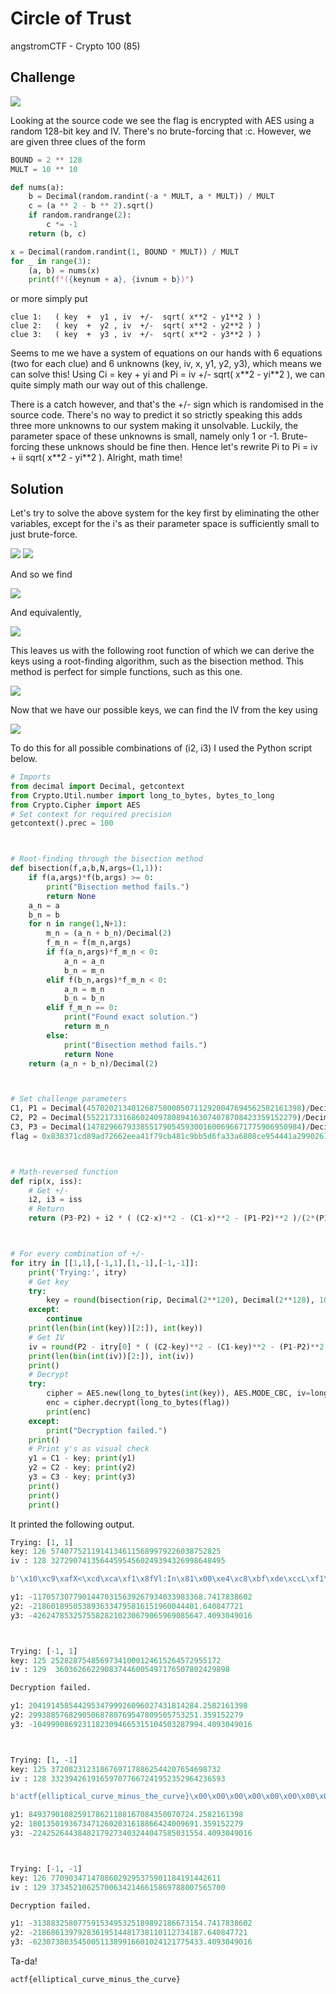 # Circle of Trust

angstromCTF - Crypto 100 (85)

## Challenge

![](CircleTrust.png)

Looking at the source code we see the flag is encrypted with AES using a random 128-bit key and IV. There's no brute-forcing that :c. However, we are given three clues of the form
```py
BOUND = 2 ** 128
MULT = 10 ** 10

def nums(a):
    b = Decimal(random.randint(-a * MULT, a * MULT)) / MULT
    c = (a ** 2 - b ** 2).sqrt()
    if random.randrange(2):
        c *= -1
    return (b, c)

x = Decimal(random.randint(1, BOUND * MULT)) / MULT
for _ in range(3):
    (a, b) = nums(x)
    print(f"({keynum + a}, {ivnum + b})")
```
or more simply put
```
clue 1:   ( key  +  y1 , iv  +/-  sqrt( x**2 - y1**2 ) )
clue 2:   ( key  +  y2 , iv  +/-  sqrt( x**2 - y2**2 ) )
clue 3:   ( key  +  y3 , iv  +/-  sqrt( x**2 - y3**2 ) )
```

Seems to me we have a system of equations on our hands with 6 equations (two for each clue) and 6 unknowns (key, iv, x, y1, y2, y3), which means we can solve this! Using Ci = key + yi and Pi = iv +/- sqrt( x\*\*2 - yi\*\*2 ), we can quite simply math our way out of this challenge.

There is a catch however, and that's the +/- sign which is randomised in the source code. There's no way to predict it so strictly speaking this adds three more unknowns to our system making it unsolvable. Luckily, the parameter space of these unknowns is small, namely only 1 or -1. Brute-forcing these unknows should be fine then. Hence let's rewrite Pi to Pi = iv + ii sqrt( x\*\*2 - yi\*\*2 ). Alright, math time!

## Solution

Let's try to solve the above system for the key first by eliminating the other variables, except for the i's as their parameter space is sufficiently small to just brute-force.

![](eq1.png)
![](eq2.png)

And so we find

![](eq3.png)

And equivalently,

![](eq4.png)

This leaves us with the following root function of which we can derive the keys using a root-finding algorithm, such as the bisection method. This method is perfect for simple functions, such as this one.

![](eq5.png)

Now that we have our possible keys, we can find the IV from the key using

![](eq6.png)

To do this for all possible combinations of (i2, i3) I used the Python script below.

```py
# Imports
from decimal import Decimal, getcontext
from Crypto.Util.number import long_to_bytes, bytes_to_long
from Crypto.Cipher import AES
# Set context for required precision
getcontext().prec = 100



# Root-finding through the bisection method
def bisection(f,a,b,N,args=(1,1)):
    if f(a,args)*f(b,args) >= 0:
        print("Bisection method fails.")
        return None
    a_n = a
    b_n = b
    for n in range(1,N+1):
        m_n = (a_n + b_n)/Decimal(2)
        f_m_n = f(m_n,args)
        if f(a_n,args)*f_m_n < 0:
            a_n = a_n
            b_n = m_n
        elif f(b_n,args)*f_m_n < 0:
            a_n = m_n
            b_n = b_n
        elif f_m_n == 0:
            print("Found exact solution.")
            return m_n
        else:
            print("Bisection method fails.")
            return None
    return (a_n + b_n)/Decimal(2)



# Set challenge parameters
C1, P1 = Decimal(457020213401268758000507112920047694562582161398)/Decimal(1e10), Decimal(31020634442404276336820538929941614215700357571144)/Decimal(1e11)
C2, P2 = Decimal(55221733168602409780894163074078708423359152279)/Decimal(1e9), Decimal(34788496561380896247486644841834767173970270575362)/Decimal(1e11)
C3, P3 = Decimal(147829667933855179054593001600696671775906950984)/Decimal(1e10), Decimal(34024000394165154334507454055942629110169490484699)/Decimal(1e11)
flag = 0x838371cd89ad72662eea41f79cb481c9bb5d6fa33a6808ce954441a2990261decadf3c62221d4df514841e18c0b47a76



# Math-reversed function
def rip(x, iss):
    # Get +/- 
    i2, i3 = iss
    # Return
    return (P3-P2) + i2 * ( (C2-x)**2 - (C1-x)**2 - (P1-P2)**2 )/(2*(P1-P2)) + i3 * ( (C3-x)**2 - (C1-x)**2 - (P1-P3)**2 )/(2*(P1-P3))



# For every combination of +/-
for itry in [[1,1],[-1,1],[1,-1],[-1,-1]]:
    print('Trying:', itry)
    # Get key
    try:
        key = round(bisection(rip, Decimal(2**120), Decimal(2**128), 100000, args=itry))
    except:
        continue
    print(len(bin(int(key))[2:]), int(key))
    # Get IV
    iv = round(P2 - itry[0] * ( (C2-key)**2 - (C1-key)**2 - (P1-P2)**2 ) / 2 / (P1-P2))
    print(len(bin(int(iv))[2:]), int(iv))
    print()
    # Decrypt
    try:
        cipher = AES.new(long_to_bytes(int(key)), AES.MODE_CBC, iv=long_to_bytes(int(iv)))
        enc = cipher.decrypt(long_to_bytes(flag))
        print(enc)
    except:
        print("Decryption failed.")
    print()
    # Print y's as visual check
    y1 = C1 - key; print(y1)
    y2 = C2 - key; print(y2)
    y3 = C3 - key; print(y3)
    print()
    print()
    print()
```
It printed the following output.

```py
Trying: [1, 1]
key: 126 57407752119141346115689979226038752825
iv : 128 327290741356445954560249394326998648495

b'\x10\xc9\xafX<\xcd\xca\xf1\x8fVl:In\x81\x00\xe4\xc8\xbf\xde\xccL\xf1\x84U\x80\xd2\xae\t\x17\xf4\xadqs\x05{\xb9\x1b\xbb\x9a\xc34\xa5 `\xbc\xe5\xcc'

y1: -11705730779014470315639267934033983368.7417838602
y2: -2186018950538936334795816151960044401.640847721
y3: -42624785325755828210230679065969085647.4093049016



Trying: [-1, 1]
key: 125 25282875485697341000124615264572955172
iv : 129  360362662290837446005497176507802429898

Decryption failed.

y1: 20419145854429534799926096027431814284.2582161398
y2: 29938857682905068780769547809505753251.359152279
y3: -10499908692311823094665315104503287994.4093049016



Trying: [1, -1]
key: 125 37208231231867697178862544207654698732
iv : 128 332394261916597077667241952352964236593

b'actf{elliptical_curve_minus_the_curve}\x00\x00\x00\x00\x00\x00\x00\x00\x00\x00'

y1: 8493790108259178621188167084350070724.2582161398
y2: 18013501936734712602031618866424009691.359152279
y3: -22425264438482179273403244047585031554.4093049016



Trying: [-1, -1]
key: 126 77090347147886029295375901184191442611
iv : 129 373452106257006342146615869788007565700

Decryption failed.

y1: -31388325807759153495325189892186673154.7417838602
y2: -21868613979283619514481738110112734187.640847721
y3: -62307380354500511389916601024121775433.4093049016
```

Ta-da!
```
actf{elliptical_curve_minus_the_curve}
```